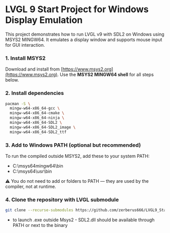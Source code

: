 # LVGL 9 Start Project for Windows Display Emulation

This project demonstrates how to run LVGL v9 with SDL2 on Windows using MSYS2 MINGW64. It emulates a display window and supports mouse input for GUI interaction.

### 1. Install MSYS2

Download and install from [https://www.msys2.org](https://www.msys2.org). Use the **MSYS2 MINGW64 shell** for all steps below.

### 2. Install dependencies

```bash
pacman -S \
  mingw-w64-x86_64-gcc \
  mingw-w64-x86_64-cmake \
  mingw-w64-x86_64-ninja \
  mingw-w64-x86_64-SDL2 \
  mingw-w64-x86_64-SDL2_image \
  mingw-w64-x86_64-SDL2_ttf
```
### 3. Add to Windows PATH (optional but recommended)
To run the compiled  outside MSYS2, add these to your system PATH:
  - C:\msys64mingw64\bin
  - C:\msys64\usr\bin

⚠️ You do not need to add  or  folders to PATH — they are used by the compiler, not at runtime.

### 4. Clone the repository with LVGL submodule
```bash
git clone --recurse-submodules https://github.com/zerberus666/LVGL9_Start_project.git
```

- to launch .exe outside Msys2 - SDL2.dll should be available through PATH or next to the binary
